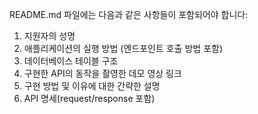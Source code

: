 README.md 파일에는 다음과 같은 사항들이 포함되어야 합니다:
1. 지원자의 성명
2. 애플리케이션의 실행 방법 (엔드포인트 호출 방법 포함)
3. 데이터베이스 테이블 구조
4. 구현한 API의 동작을 촬영한 데모 영상 링크
5. 구현 방법 및 이유에 대한 간략한 설명
6. API 명세(request/response 포함)

